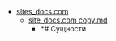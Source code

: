 - <a href = "E:\Node_projects\Node_Way\NBase\_Md\_Index\_Fedora\content\Docs\sites_docs.com\cat.sites_docs.com\dir.sites_docs.com.md">sites_docs.com</a>
    - <a href = "E:\Node_projects\Node_Way\NBase\_Md\_Index\_Fedora\content\Docs\sites_docs.com\site_docs.com copy.md">site_docs.com copy.md</a>
        - *# Сущности
